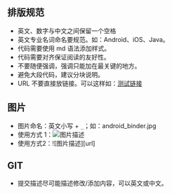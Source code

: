 

## 排版规范

- 英文、数字与中文之间保留一个空格
- 英文专业名词命名要规范。如：Android、iOS、Java。
- 代码需要使用 md 语法添加样式。
- 代码需要对齐保证阅读的友好性。
- 不要随便强调，强调只能加在最关键的地方。
- 避免大段代码，建议分块说明。
- URL 不要直接放链接。可以这样如：[测试链接](http:www.xxx.com)

## 图片

- 图片命名：英文小写 + `_`；如：android_binder.jpg
- 使用方式 1：<img src="url" alt="图片描述"/>
- 使用方式2：![图片描述][url]

## GIT

- 提交描述尽可能描述修改/添加内容，可以英文或中文。

